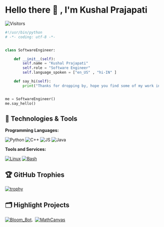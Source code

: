 # Hello there 👋 , I'm Kushal Prajapati

![Visitors](https://api.visitorbadge.io/api/visitors?path=https%3A%2F%2Fgithub.com%2FKushalPraja%2FKushalPraja%2F&countColor=%23263759)


```python
#!/usr/bin/python
# -*- coding: utf-8 -*-


class SoftwareEngineer:

    def __init__(self):
        self.name = "Kushal Prajapati"
        self.role = "Software Engineer"
        self.language_spoken = ["en_US" , "hi-IN" ]

    def say_hi(self):
        print("Thanks for dropping by, hope you find some of my work interesting.")


me = SoftwareEngineer()
me.say_hello()
```


## 🔧 Technologies & Tools


**Programming Languages:**

![Python](https://img.shields.io/badge/Code-Python-informational?style=flat&logo=python&logoColor=white&color=6aa6f8)
![C++](https://img.shields.io/badge/Code-C++-informational?style=flat&logo=cplusplus&logoColor=white&color=6aa6f8)
![JS](https://img.shields.io/badge/Code-Javascript-informational?style=flat&logo=javascript&logoColor=white&color=6aa6f8)
![Java](https://img.shields.io/badge/Code-Java-informational?style=flat&logo=openjdk&logoColor=white&color=6aa6f8)


**Tools and Services:**

[![Linux](https://img.shields.io/badge/Linux-FCC624?logo=linux&logoColor=black)](#)
[![Bash](https://img.shields.io/badge/Bash-4EAA25?logo=gnubash&logoColor=fff)](#)

<!-- ## &#x1f4c8; GitHub Stats

<a href="https://github.com/Zhenye-Na/Zhenye-Na">
  <img align="center" src="https://github-readme-stats.vercel.app/api/top-langs/?username=zhenye-na&hide=c%2B%2B,c,matlab,assembly&title_color=6aa6f8&text_color=8a919a&icon_color=6aa6f8&bg_color=22272e" alt="Zhenye's GitHub Stats" />
</a>

<a href="https://github.com/Zhenye-Na/Zhenye-Na">
  <img align="center" src="https://github-readme-stats.vercel.app/api?username=zhenye-na&show_icons=true&line_height=27&count_private=true&title_color=6aa6f8&text_color=8a919a&icon_color=6aa6f8&bg_color=22272e" alt="Zhenye's GitHub Stats" />
</a> -->

## 🏆 GitHub Trophies

[![trophy](https://github-profile-trophy.vercel.app/?username=KushalPraja&theme=nord&column=7)](https://github.com/ryo-ma/github-profile-trophy)

## 🗂️ Highlight Projects

<a href="https://github.com/KushalPraja/Bloom_Bot">
  <img align="center" src="https://github-readme-stats.vercel.app/api/pin/?username=KushalPraja&repo=Bloom_Bot&show_icons=true&line_height=27&title_color=6aa6f8&text_color=8a919a&icon_color=6aa6f8&bg_color=22272e" alt="Bloom_Bot"/>
</a>
&nbsp;
<a href="https://github.com/KushalPraja/MathCanvas">
  <img align="center" src="https://github-readme-stats.vercel.app/api/pin/?username=KushalPraja&repo=MathCanvas&show_icons=true&line_height=27&title_color=6aa6f8&text_color=8a919a&icon_color=6aa6f8&bg_color=22272e" alt="MathCanvas" />
</a>

<!-- ## 👨‍💻 This week, I spent my time on:
